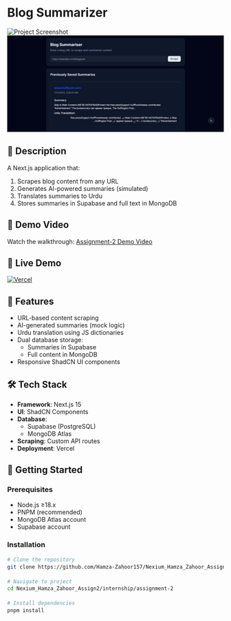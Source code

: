 # Blog Summarizer

![Project Screenshot](/public/assignment-2-screenshot.png)  
*![alt text](image.png)*

## 📝 Description
A Next.js application that:
1. Scrapes blog content from any URL
2. Generates AI-powered summaries (simulated)
3. Translates summaries to Urdu
4. Stores summaries in Supabase and full text in MongoDB

## 🎥 Demo Video
Watch the walkthrough: [Assignment-2 Demo Video](/public/Assignment-2%20demo.mp4)

## 🔗 Live Demo
[![Vercel](https://img.shields.io/badge/Vercel-Deployed-black?style=flat&logo=vercel)](https://nexium-hamza-zahoor-assign2.vercel.app/)

## 🌟 Features
- URL-based content scraping
- AI-generated summaries (mock logic)
- Urdu translation using JS dictionaries
- Dual database storage:
  - Summaries in Supabase
  - Full content in MongoDB
- Responsive ShadCN UI components

## 🛠️ Tech Stack
- **Framework**: Next.js 15
- **UI**: ShadCN Components
- **Database**: 
  - Supabase (PostgreSQL)
  - MongoDB Atlas
- **Scraping**: Custom API routes
- **Deployment**: Vercel

## 🚀 Getting Started

### Prerequisites
- Node.js ≥18.x
- PNPM (recommended)
- MongoDB Atlas account
- Supabase account

### Installation
```bash
# Clone the repository
git clone https://github.com/Hamza-Zahoor157/Nexium_Hamza_Zahoor_Assign2.git

# Navigate to project
cd Nexium_Hamza_Zahoor_Assign2/internship/assignment-2

# Install dependencies
pnpm install
